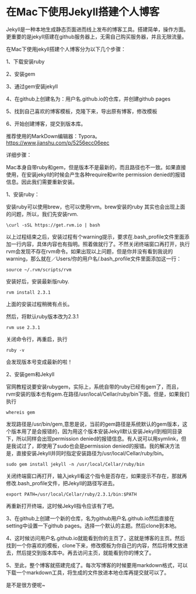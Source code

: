 # 在Mac下使用Jekyll搭建个人博客

Jekyll是一种本地生成静态页面进而线上发布的博客工具。搭建简单，操作方面。更重要的是jekyll搭建在github服务器上，无需自己购买服务器，并且无限流量。

在Mac下使用jekyll搭建个人博客分为以下几个步骤：

1、下载安装ruby

2、安装gem

3、通过gem安装jekyll

4、在github上创建名为：用户名.github.io的仓库，并创建github pages

5、找到自己喜欢的博客模板，克隆下来，导出原有博客，修改模板

6、开始创建博客，提交到版本库。

推荐使用的MarkDown编辑器：Typora。https://www.jianshu.com/p/5256ecc06eec

详细步骤：

Mac本身自带ruby和gem，但是版本不是最新的，而且路径也不一致。如果直接使用，在安装jekyll的时候会产生各种require和write permission denied的报错信息。因此我们需要重新安装。

1、安装ruby：

安装ruby可以使用brew，也可以使用rvm。brew安装的ruby 其实也会出现上面的问题，所以，我们先安装rvm.

```
\curl -sSL https://get.rvm.io | bash
```

以上过程结束之后，安装过程有个warning提示，要求在.bash_profile文件里面添加一行内容，具体内容也有指明。照着做就行了。不然关闭终端窗口再打开，执行rvm会发现不存在rvm命令。如果出现以上问题，但是你并没有看到我说的warning，那么就在／Users/你的用户名/.bash_profile文件里面添加这一行：

```
source ~/.rvm/scripts/rvm
```

安装好后，安装最新版ruby.

```
rvm install 2.3.1
```

上面的安装过程稍微有点长。

然后，将默认ruby版本改为2.3.1

```
rvm use 2.3.1
```

关闭命令行，再重启，执行

```
ruby -v
```

会发现版本号变成最新的啦！

2、安装gem和Jekyll

官网教程说要安装rubygem，实际上，系统自带的ruby已经有gem了，而且，rvm安装的版本也有gem.在路径/usr/local/Cellar/ruby/bin下面。但是，如果我们执行

```
whereis gem
```

 发现路径是/usr/bin/gem,意思是说，当前的gem路径是系统默认的gem版本，这个版本用了是会报错的，因为用这个版本安装Jekyll默认安装Jekyll到相同目录下，所以同样会出现permission denied的报错信息。有人说可以用symlink，但是我试过了，即使用了sudo也会是permission denied的报错。我的解决方法是，直接安装Jekyll并同时指定安装路径为/usr/local/Cellar/ruby/bin。

```
sudo gem install jekyll -n /usr/local/Cellar/ruby/bin
```

关闭终端窗口再打开，输入jekyll看这个指令是否存在，如果提示不存在，那就再修改.bash_profile文件，把Jekyll的路径写进去。

```
export PATH=/usr/local/Cellar/ruby/2.3.1/bin:$PATH
```

再重新打开终端，这时候Jekyll指令应该有了吧。

3、在github上创建一个新的仓库，名为github用户名.github.io然后直接在setting中设置一下github pages。选择一个默认的主题。然后clone到本地。

4、这时候访问用户名.github.io就能看到你的主页了，这就是博客的主页。然后找到一个你喜欢的模板，clone下来，修改模板为你自己的内容，然后将博文放进去，然后提交到版本库中。再去访问主页，就能看到你的博文了。

5、至此，整个博客就搭建完成了。每次写博客的时候要用markdown格式，可以下载一个markdown工具，将生成的文件放进本地仓库再提交就可以了。

是不是很方便呢~



